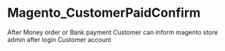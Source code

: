 # Magento_CustomerPaidConfirm

After Money order or Bank payment Customer can inform magento store admin after login Customer account